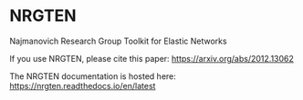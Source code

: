 # NRGTEN
Najmanovich Research Group Toolkit for Elastic Networks

If you use NRGTEN, please cite this paper: https://arxiv.org/abs/2012.13062

The NRGTEN documentation is hosted here: https://nrgten.readthedocs.io/en/latest
